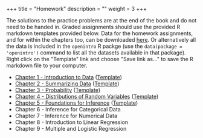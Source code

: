 +++
title = "Homework"
description = ""
weight = 3
+++


The solutions to the practice problems are at the end of the book and do not need to be handed in. Graded assignments should use the provided R markdown templates provided below. Data for the homework assignments, and for within the chapters too, can be downloaded [here](https://github.com/jbryer/DATA606Fall2019/tree/master/data/os3_data). Or alternatively all the data is included in the `openintro` R packge (use the `data(package = 'openintro')` command to list all the datasets available in that package). Right click on the "Template" link and choose "Save link as..." to save the R markdown file to your computer.

* [Chapter 1 - Introduction to Data](https://github.com/jbryer/DATA606Fall2019/blob/master/Homework/Homework1.pdf) ([Template](https://raw.githubusercontent.com/jbryer/DATA606Fall2019/master/Homework/Homework1.Rmd))
* [Chapter 2 - Summarizing Data](https://github.com/jbryer/DATA606Fall2019/blob/master/Homework/Homework2.pdf) ([Template](https://raw.githubusercontent.com/jbryer/DATA606Fall2019/master/Homework/Homework2.Rmd))
* [Chapter 3 - Probability](https://github.com/jbryer/DATA606Fall2019/blob/master/Homework/Homework3.pdf) ([Template](https://raw.githubusercontent.com/jbryer/DATA606Fall2019/master/Homework/Homework3.Rmd))
* [Chapter 4 - Distributions of Random Variables](https://github.com/jbryer/DATA606Fall2019/blob/master/Homework/Homework4.pdf) ([Template](https://raw.githubusercontent.com/jbryer/DATA606Fall2019/master/Homework/Homework4.Rmd))
* [Chapter 5 - Foundations for Inference](https://github.com/jbryer/DATA606Fall2019/blob/master/Homework/Homework5.pdf) ([Template](https://raw.githubusercontent.com/jbryer/DATA606Fall2019/master/Homework/Homework5.Rmd))
* Chapter 6 - Inference for Categorical Data
* Chapter 7 - Inference for Numerical Data
* Chapter 8 - Introduction to Linear Regression
* Chapter 9 - Multiple and Logistic Regression


<!--
* [Chapter 6 - Inference for Categorical Data](https://github.com/jbryer/DATA606Fall2019/blob/master/Homework/Homework6.pdf) ([Template](https://raw.githubusercontent.com/jbryer/DATA606Fall2019/master/Homework/Homework6.Rmd))
* [Chapter 7 - Inference for Numerical Data](https://github.com/jbryer/DATA606Fall2019/blob/master/Homework/Homework7.pdf) ([Template](https://raw.githubusercontent.com/jbryer/DATA606Fall2019/master/Homework/Homework7.Rmd))
* [Chapter 8 - Introduction to Linear Regression](https://github.com/jbryer/DATA606Fall2019/blob/master/Homework/Homework8.pdf) ([Template](https://raw.githubusercontent.com/jbryer/DATA606Fall2019/master/Homework/Homework8.Rmd))
* [Chapter 9 - Multiple and Logistic Regression](https://github.com/jbryer/DATA606Fall2019/blob/master/Homework/Homework9.pdf) ([Template](https://raw.githubusercontent.com/jbryer/DATA606Fall2019/master/Homework/Homework9.Rmd))
-->
